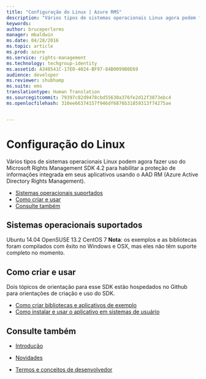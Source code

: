 ```yaml
---
title: "Configuração do Linux | Azure RMS"
description: "Vários tipos de sistemas operacionais Linux agora podem fazer uso do Microsoft Rights Management SDK 4.2."
keywords: 
author: bruceperlerms
manager: mbaldwin
ms.date: 04/28/2016
ms.topic: article
ms.prod: azure
ms.service: rights-management
ms.technology: techgroup-identity
ms.assetid: A348541C-17E0-4024-BF97-84B0099B0E69
audience: developer
ms.reviewer: shubhamp
ms.suite: ems
translationtype: Human Translation
ms.sourcegitcommit: 79397c82d9478cbd55630a376fe2d12f3873ebc4
ms.openlocfilehash: 310ee66374157f946df6876b31859313f74275ae


---
```


# Configuração do Linux


Vários tipos de sistemas operacionais Linux podem agora fazer uso do Microsoft Rights Management SDK 4.2 para habilitar a proteção de informações integrada em seus aplicativos usando o AAD RM (Azure Active Directory Rights Management).

-   [Sistemas operacionais suportados](#supported-operating-systems)
-   [Como criar e usar](#how-to-build-and-use)
-   [Consulte também](#see-also)

## Sistemas operacionais suportados


Ubuntu 14.04 OpenSUSE 13.2 CentOS 7 **Nota**: os exemplos e as bibliotecas foram compilados com êxito no Windows e OSX, mas eles não têm suporte completo no momento.

 

## Como criar e usar

Dois tópicos de orientação para esse SDK estão hospedados no Github para orientações de criação e uso do SDK.

-   [Como criar bibliotecas e aplicativos de exemplo](https://github.com/AzureAD/rms-sdk-for-cpp/blob/master/docs/how_to_build_it.md)
-   [Como instalar e usar o aplicativo em sistemas de usuário](https://github.com/AzureAD/rms-sdk-for-cpp/blob/master/docs/how_to_use_it.md)

## Consulte também

* [Introdução](get-started.md)

* [Novidades](release-notes.md)

* [Termos e conceitos de desenvolvedor](core-concepts.md)

 

 






<!--HONumber=Jul16_HO4-->



